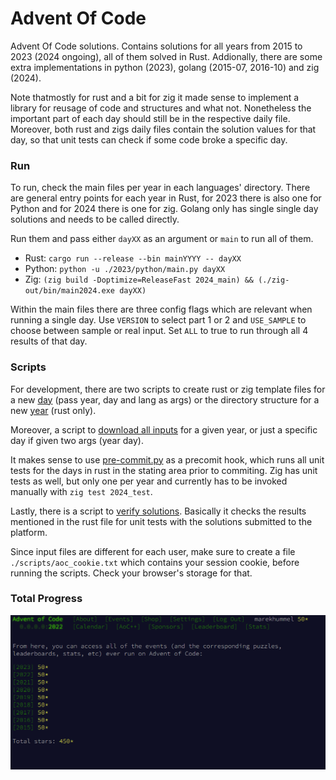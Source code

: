 # Advent Of Code
Advent Of Code solutions.
Contains solutions for all years from 2015 to 2023 (2024 ongoing), all of them solved in Rust.
Addionally, there are some extra implementations in python (2023), golang (2015-07, 2016-10) and zig (2024).

Note thatmostly for rust and a bit for zig it made sense to implement a library for reusage of code and structures and what not. Nonetheless the important part of each day should still be in the respective daily file. Moreover, both rust and zigs daily files contain the solution values for that day, so that unit tests can check if some code broke a specific day.

### Run
To run, check the main files per year in each languages' directory. There are general entry points for each year in Rust, for 2023 there is also one for Python and for 2024 there is one for zig. Golang only has single single day solutions and needs to be called directly.

Run them and pass either `dayXX` as an argument or `main` to run all of them.
- Rust: `cargo run --release --bin mainYYYY -- dayXX`
- Python: `python -u ./2023/python/main.py dayXX`
- Zig: `(zig build -Doptimize=ReleaseFast 2024_main) && (./zig-out/bin/main2024.exe dayXX)`

Within the main files there are three config flags which are relevant when running a single day. Use `VERSION` to select part 1 or 2 and `USE_SAMPLE` to choose between sample or real input. Set `ALL` to true to run through all 4 results of that day.

### Scripts
For development, there are two scripts to create rust or zig template files for a new [day](./scripts/new_day.sh) (pass year, day and lang as args) or the directory structure for a new [year](./scripts/new_year.sh) (rust only).

Moreover, a script to [download all inputs](./scripts/download_inputs.sh) for a given year, or just a specific day if given two args (year day).

It makes sense to use [pre-commit.py](./scripts/pre-commit.py) as a precomit hook, which runs all unit tests for the days in rust in the stating area prior to commiting. Zig has unit tests as well, but only one per year and currently has to be invoked manually with `zig test 2024_test`.

Lastly, there is a script to [verify solutions](./scripts/verify_results.sh).
Basically it checks the results mentioned in the rust file for unit tests with the solutions submitted to the platform.

Since input files are different for each user, make sure to create a file `./scripts/aoc_cookie.txt` which contains your session cookie, before running the scripts. Check your browser's storage for that.


### Total Progress
![Total Progress](progress.png)
